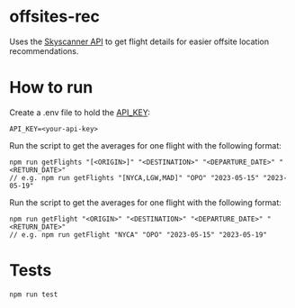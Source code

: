 # offsites-rec

Uses the [Skyscanner API](https://rapidapi.com/3b-data-3b-data-default/api/skyscanner44/) to get flight details for easier offsite location recommendations.

# How to run

Create a .env file to hold the [API_KEY](https://rapidapi.com/3b-data-3b-data-default/api/skyscanner44/):
```
API_KEY=<your-api-key>
```

Run the script to get the averages for one flight with the following format:
```
npm run getFlights "[<ORIGIN>]" "<DESTINATION>" "<DEPARTURE_DATE>" "<RETURN_DATE>"
// e.g. npm run getFlights "[NYCA,LGW,MAD]" "OPO" "2023-05-15" "2023-05-19"
```

Run the script to get the averages for one flight with the following format:
```
npm run getFlight "<ORIGIN>" "<DESTINATION>" "<DEPARTURE_DATE>" "<RETURN_DATE>"
// e.g. npm run getFlight "NYCA" "OPO" "2023-05-15" "2023-05-19"
```

# Tests

```
npm run test
```